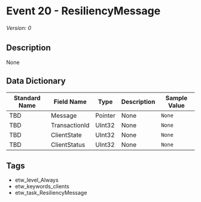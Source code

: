 # Event 20 - ResiliencyMessage
###### Version: 0

## Description
None

## Data Dictionary
|Standard Name|Field Name|Type|Description|Sample Value|
|---|---|---|---|---|
|TBD|Message|Pointer|None|`None`|
|TBD|TransactionId|UInt32|None|`None`|
|TBD|ClientState|UInt32|None|`None`|
|TBD|ClientStatus|UInt32|None|`None`|

## Tags
* etw_level_Always
* etw_keywords_clients
* etw_task_ResiliencyMessage